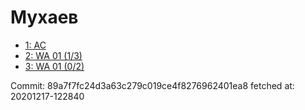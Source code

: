 # Мухаев
- [1: AC](1.md)
- [2: WA 01 (1/3)](2.md)
- [3: WA 01 (0/2)](3.md)

Commit: 89a7f7fc24d3a63c279c019ce4f8276962401ea8
 fetched at: 20201217-122840
